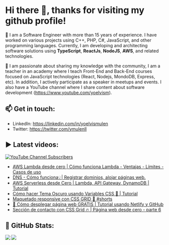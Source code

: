 # Hi there 👋, thanks for visiting my github profile!

🔭 I am a Software Engineer with more than 15 years of experience. I have worked on various projects using C++, PHP, C#, JavaScript, and other programming languages. Currently, I am developing and architecting software solutions using **TypeScript**, **ReactJs**, **NodeJS**, **AWS**, and related technologies.

🌱 I am passionate about sharing my knowledge with the community, I am a teacher in an academy where I teach Front-End and Back-End courses focused on JavaScript technologies (React, Nodejs, MondoDB, Express, etc). In addition, I actively participate as a speaker in meetups and events. I also have a YouTube channel where I share content about software development (https://www.youtube.com/yoelvism).

## 📫 Get in touch:
- LinkedIn: https://linkedin.com/in/yoelvismulen
- Twitter: https://twitter.com/ymulenll

## ▶ Latest videos:
<a href="https://www.youtube.com/yoelvism">
  <img alt="YouTube Channel Subscribers" src="https://img.shields.io/youtube/channel/subscribers/UCp28AG2NaDuzyVaAT--2NGQ?style=social">
</a>

<!-- YOUTUBE:START -->
- [AWS Lambda desde cero | Cómo funciona Lambda - Ventajas - Límites - Casos de uso](https://www.youtube.com/watch?v=2tZgke7QCYU)
- [DNS - Cómo funciona💡| Registrar dominios, alojar páginas web.](https://www.youtube.com/watch?v=UNF0aW6LY2U)
- [AWS Serverless desde Cero | Lambda, API Gateway, DynamoDB | Tutorial](https://www.youtube.com/watch?v=MxSF2GPz4HE)
- [Cómo hacer Tema Oscuro usando Variables CSS 🌙 | Tutorial](https://www.youtube.com/watch?v=yVrb-V9AnM4)
- [Maquetado responsive con CSS GRID 🚀 #shorts](https://www.youtube.com/watch?v=bcipOfwPlDE)
- [🚀 Cómo desplegar página web GRATIS | Tutorial usando Netlify y GitHub](https://www.youtube.com/watch?v=QJPQ3XdG11s)
- [Sección de contacto con CSS Grid 🔥 | Página web desde cero - parte 6](https://www.youtube.com/watch?v=95IG9wyiyhQ)
<!-- YOUTUBE:END -->

## 🔢 GitHub Stats:

<img align="left" src="https://github-readme-stats.vercel.app/api/top-langs/?username=ymulenll&layout=compact" />
<img align="left" src="https://github-readme-stats.vercel.app/api?username=ymulenll&count_private=true&include_all_commits=true&hide=contribs&hide_rank=true" />

<!--
**ymulenll/ymulenll** is a ✨ _special_ ✨ repository because its `README.md` (this file) appears on your GitHub profile.

Here are some ideas to get you started:

- 🔭 I’m currently working on ...
- 🌱 I’m currently learning ...
- 👯 I’m looking to collaborate on ...
- 🤔 I’m looking for help with ...
- 💬 Ask me about ...
- 📫 How to reach me: ...
- 😄 Pronouns: ...
- ⚡ Fun fact: ...
-->
